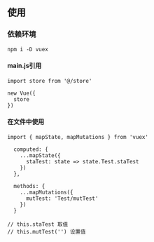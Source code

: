 
## 使用

### 依赖环境
```
npm i -D vuex
```

#### main.js引用
```
import store from '@/store'

new Vue({
  store
})
```

#### 在文件中使用
```
import { mapState, mapMutations } from 'vuex'

  computed: {
    ...mapState({
      staTest: state => state.Test.staTest
    })
  },

  methods: {
    ...mapMutations({
      mutTest: 'Test/mutTest'
    })
  }

// this.staTest 取值
// this.mutTest('') 设置值
```